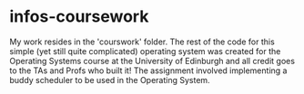 # infos-coursework

My work resides in the 'courswork' folder. The rest of the code for this simple (yet still quite complicated) operating system was created for the Operating Systems course at the University of Edinburgh and all credit goes to the TAs and Profs who built it!
The assignment involved implementing a buddy scheduler to be used in the Operating System.
